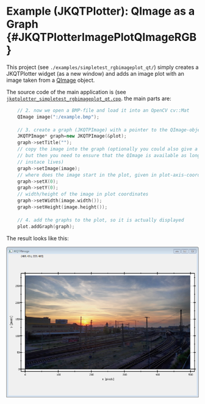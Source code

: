 # Example (JKQTPlotter): QImage as a Graph {#JKQTPlotterImagePlotQImageRGB}
This project (see `./examples/simpletest_rgbimageplot_qt/`) simply creates a JKQTPlotter widget (as a new window) and adds an image plot with an image taken from a [QImage](http://doc.qt.io/qt-5/qimage.html) object. 

The source code of the main application is (see [`jkqtplotter_simpletest_rgbimageplot_qt.cpp`](../simpletest_rgbimageplot_qt/jkqtplotter_simpletest_rgbimageplot_qt.cpp). the main parts are:
```.cpp
    // 2. now we open a BMP-file and load it into an OpenCV cv::Mat
    QImage image(":/example.bmp");

    // 3. create a graph (JKQTPImage) with a pointer to the QImage-object, generated above
    JKQTPImage* graph=new JKQTPImage(&plot);
    graph->setTitle("");
    // copy the image into the graph (optionally you could also give a pointer to a QImage,
    // but then you need to ensure that the QImage is available as long as the JKQTPImage
    // instace lives)
    graph->setImage(image);
    // where does the image start in the plot, given in plot-axis-coordinates (bottom-left corner)
    graph->setX(0);
    graph->setY(0);
    // width/height of the image in plot coordinates
    graph->setWidth(image.width());
    graph->setHeight(image.height());

    // 4. add the graphs to the plot, so it is actually displayed
    plot.addGraph(graph);
```
The result looks like this:

![jkqtplotter_simpletest_imageplot](../../screenshots/jkqtplotter_simpletest_rgbimageplot_qt.png)



